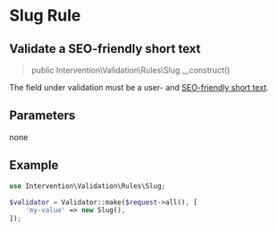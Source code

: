 # Slug Rule
## Validate a SEO-friendly short text

> public Intervention\Validation\Rules\Slug __construct()

The field under validation must be a user- and [SEO-friendly short text](https://en.wikipedia.org/wiki/Clean_URL#Slug).

## Parameters

none

## Example

```php
use Intervention\Validation\Rules\Slug;

$validator = Validator::make($request->all(), [
    'my-value' => new Slug(),
]);
```